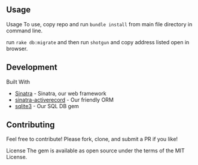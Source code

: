 
## Usage
Usage
To use, copy repo and run `bundle install` from main file directory in command line.

run `rake db:migrate` and then run `shotgun` and copy address listed open in browser. 

## Development

Built With
* [Sinatra](http://sinatrarb.com/) - Sinatra, our web framework
* [sinatra-activerecord](https://github.com/bmizerany/sinatra-activerecord) - Our friendly ORM
* [sqlite3](https://rubygems.org/gems/sqlite3/versions/1.3.11) - Our SQL DB gem

## Contributing

Feel free to contribute!  Please fork, clone, and submit a PR if you like!

License
The gem is available as open source under the terms of the MIT License.


